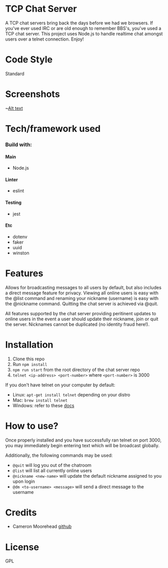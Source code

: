 # TCP Chat Server

A TCP chat servers bring back the days before we had we browsers. If you've ever used
IRC or are old enough to remember BBS's, you've used a TCP chat server. This project
uses Node.js to handle realtime chat amongst users over a telnet connection. Enjoy!

# Code Style

Standard

# Screenshots

~[Alt text](lab-cameron/images/Selection_100.png "Screenshot")

# Tech/framework used

### Build with:

#### Main
- Node.js

#### Linter
- eslint

#### Testing
- jest

#### Etc
- dotenv
- faker
- uuid
- winston

# Features

Allows for broadcasting messages to all users by default, but also includes a direct
message feature for privacy. Viewing all online users is easy with the @list command
and renaming your nickname (username) is easy with the @nickname command. Quitting
the chat server is achieved via @quit.

All features supported by the chat server providing peritinent updates to online users
in the event a user should update their nickname, join or quit the server. Nicknames
cannot be duplicated (no identity fraud here!).

# Installation

1. Clone this repo
2. Run `npm install`
3. `npm run start` from the root directory of the chat server repo
4. `telnet <ip-address> <port-number>` where `<port-number>` is 3000


If you don't have telnet on your computer by default:
- Linux: `apt-get install telnet` depending on your distro
- Mac: `brew install telnet`
- Windows: refer to these [docs](https://technet.microsoft.com/en-us/library/cc771275(v=ws.10).aspx)

# How to use?

Once properly installed and you have successfully ran telnet on port 3000, you may
immediately begin entering text which will be broadcast globally.

Additionally, the following commands may be used:
- `@quit` will log you out of the chatroom
- `@list` will list all currently online users
- `@nickname <new-name>` will update the default nickname assigned to you upon login
- `@dm <to-username> <message>` will send a direct message to the username

# Credits

- Cameron Moorehead [github](https://github.com/CameronMoorehead)

# License

GPL
